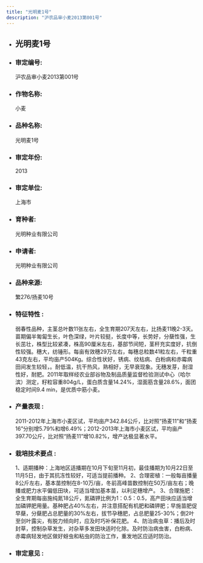 ```yaml
---
title: "光明麦1号"
description: "沪农品审小麦2013第001号"
---
```

* ## 光明麦1号
* ###  审定编号:  
   沪农品审小麦2013第001号

*  ### 作物名称:  
   小麦

*   ###  品种名称: 
    光明麦1号

*   ### 审定年份: 
    2013

*   ### 审定单位:  
    上海市

*   ### 育种者:  
    光明种业有限公司

*   ### 申请者:  
    光明种业有限公司

*   ### 品种来源:  
    繁276/扬麦10号

*   ### 特征特性 : 
    弱春性品种，主茎总叶数11张左右，全生育期207天左右，比扬麦11晚2-3天。苗期偏半匍匐生长，叶色深绿，叶片较挺，长度中等，长势好，分蘖性强，生长茁壮，株型比较紧凑，株高90厘米左右，基部节间短，茎秆充实度好，抗倒性较强。穗大，纺锤形。每亩有效穗29万左右，每穗总粒数41粒左右，千粒重43克左右，平均亩产504Kg。综合性状好，锈病、纹枯病、白粉病和赤霉病田间发生较轻，。耐低温，抗干热风，熟相好，无早衰现象。无穗发芽，耐湿性好，耐肥。2011年取样经农业部谷物及制品质量监督检验测试中心（哈尔滨）测定，籽粒容重804g/L，蛋白质含量14.24%，湿面筋含量28.6%，面团稳定时间9.4 min，是优质中筋小麦。

*   ### 产量表现 : 
    2011-2012年上海市小麦区试，平均亩产342.84公斤，比对照“扬麦11”和“扬麦16”分别增5.79%和增6.49%；2012-2013年上海市小麦区试，平均亩产397.70公斤，比对照“扬麦11”增10.82%，增产达极显著水平。

*   ### 栽培技术要点 : 
    1、适期播种：上海地区适播期在10月下旬至11月初，最佳播期为10月22日至11月5日，由于其抗冻性较好，可适当提前播种。 2、合理密植：一般每亩播量8公斤左右，基本苗控制在8-10万/亩，冬前高峰苗数控制在50万/亩左右；晚播或肥力水平偏低田块，可适当增加基本苗，以利足穗增产。 3、合理施肥：全生育期每亩施纯氮18公斤，氮磷钾比例为1：0.5：0.5，高产田块应适当增加磷钾肥用量。基种肥占40%左右，并注意搭配有机肥和磷钾肥；早施苗肥促早蘖，分蘖肥占总肥量的30%左右，拔节孕穗肥，占总肥量25-30%；倒2叶至剑叶露尖，有脱力倾向时，应及时巧补保花肥。 4、防治病虫草：播后及时封草，控制杂草发生，对杂草多发田块适时化除。及时防治病虫害，白粉病、赤霉病轻发地区做好蚜虫和粘虫的防治工作，重发地区应适时防治。 

*   ### 审定意见 : 
    
